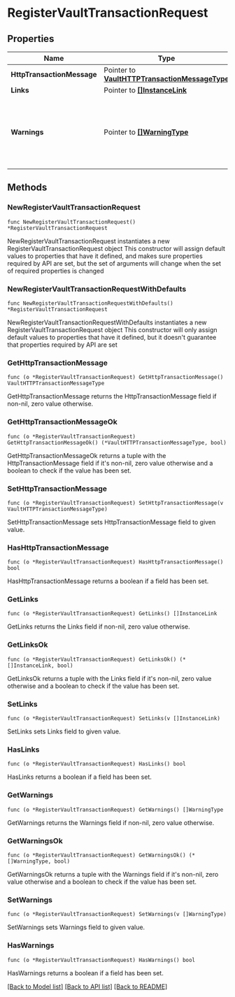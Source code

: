 # RegisterVaultTransactionRequest

## Properties

Name | Type | Description | Notes
------------ | ------------- | ------------- | -------------
**HttpTransactionMessage** | Pointer to [**VaultHTTPTransactionMessageType**](VaultHTTPTransactionMessageType.md) |  | [optional] 
**Links** | Pointer to [**[]InstanceLink**](InstanceLink.md) |  | [optional] 
**Warnings** | Pointer to [**[]WarningType**](WarningType.md) | Used in conjunction with the Success element to define a business error. | [optional] 

## Methods

### NewRegisterVaultTransactionRequest

`func NewRegisterVaultTransactionRequest() *RegisterVaultTransactionRequest`

NewRegisterVaultTransactionRequest instantiates a new RegisterVaultTransactionRequest object
This constructor will assign default values to properties that have it defined,
and makes sure properties required by API are set, but the set of arguments
will change when the set of required properties is changed

### NewRegisterVaultTransactionRequestWithDefaults

`func NewRegisterVaultTransactionRequestWithDefaults() *RegisterVaultTransactionRequest`

NewRegisterVaultTransactionRequestWithDefaults instantiates a new RegisterVaultTransactionRequest object
This constructor will only assign default values to properties that have it defined,
but it doesn't guarantee that properties required by API are set

### GetHttpTransactionMessage

`func (o *RegisterVaultTransactionRequest) GetHttpTransactionMessage() VaultHTTPTransactionMessageType`

GetHttpTransactionMessage returns the HttpTransactionMessage field if non-nil, zero value otherwise.

### GetHttpTransactionMessageOk

`func (o *RegisterVaultTransactionRequest) GetHttpTransactionMessageOk() (*VaultHTTPTransactionMessageType, bool)`

GetHttpTransactionMessageOk returns a tuple with the HttpTransactionMessage field if it's non-nil, zero value otherwise
and a boolean to check if the value has been set.

### SetHttpTransactionMessage

`func (o *RegisterVaultTransactionRequest) SetHttpTransactionMessage(v VaultHTTPTransactionMessageType)`

SetHttpTransactionMessage sets HttpTransactionMessage field to given value.

### HasHttpTransactionMessage

`func (o *RegisterVaultTransactionRequest) HasHttpTransactionMessage() bool`

HasHttpTransactionMessage returns a boolean if a field has been set.

### GetLinks

`func (o *RegisterVaultTransactionRequest) GetLinks() []InstanceLink`

GetLinks returns the Links field if non-nil, zero value otherwise.

### GetLinksOk

`func (o *RegisterVaultTransactionRequest) GetLinksOk() (*[]InstanceLink, bool)`

GetLinksOk returns a tuple with the Links field if it's non-nil, zero value otherwise
and a boolean to check if the value has been set.

### SetLinks

`func (o *RegisterVaultTransactionRequest) SetLinks(v []InstanceLink)`

SetLinks sets Links field to given value.

### HasLinks

`func (o *RegisterVaultTransactionRequest) HasLinks() bool`

HasLinks returns a boolean if a field has been set.

### GetWarnings

`func (o *RegisterVaultTransactionRequest) GetWarnings() []WarningType`

GetWarnings returns the Warnings field if non-nil, zero value otherwise.

### GetWarningsOk

`func (o *RegisterVaultTransactionRequest) GetWarningsOk() (*[]WarningType, bool)`

GetWarningsOk returns a tuple with the Warnings field if it's non-nil, zero value otherwise
and a boolean to check if the value has been set.

### SetWarnings

`func (o *RegisterVaultTransactionRequest) SetWarnings(v []WarningType)`

SetWarnings sets Warnings field to given value.

### HasWarnings

`func (o *RegisterVaultTransactionRequest) HasWarnings() bool`

HasWarnings returns a boolean if a field has been set.


[[Back to Model list]](../README.md#documentation-for-models) [[Back to API list]](../README.md#documentation-for-api-endpoints) [[Back to README]](../README.md)


